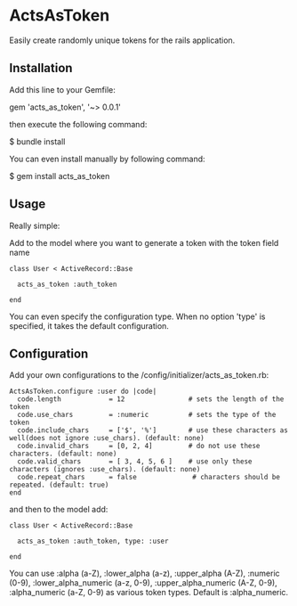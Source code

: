 # ActsAsToken

Easily create randomly unique tokens for the rails application.

## Installation

Add this line to your Gemfile:

  gem 'acts_as_token', '~> 0.0.1'

then execute the following command:

  $ bundle install

You can even install manually by following command:

  $ gem install acts_as_token

## Usage

Really simple:

  Add to the model where you want to generate a token with the token field name

    class User < ActiveRecord::Base

      acts_as_token :auth_token

    end

  You can even specify the configuration type. When no option 'type' is specified, it takes the default configuration.

## Configuration

  Add your own configurations to the /config/initializer/acts_as_token.rb:

    ActsAsToken.configure :user do |code|
      code.length            = 12                # sets the length of the token
      code.use_chars         = :numeric          # sets the type of the token
      code.include_chars     = ['$', '%']        # use these characters as well(does not ignore :use_chars). (default: none)
      code.invalid_chars     = [0, 2, 4]         # do not use these characters. (default: none)
      code.valid_chars       = [ 3, 4, 5, 6 ]    # use only these characters (ignores :use_chars). (default: none)
      code.repeat_chars      = false              # characters should be repeated. (default: true)
    end

  and then to the model add:

    class User < ActiveRecord::Base

      acts_as_token :auth_token, type: :user

    end

  You can use :alpha (a-Z), :lower_alpha (a-z), :upper_alpha (A-Z), :numeric (0-9), :lower_alpha_numeric (a-z, 0-9), :upper_alpha_numeric (A-Z, 0-9), :alpha_numeric (a-Z, 0-9) as various token types. Default is :alpha_numeric.

